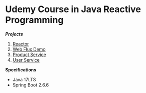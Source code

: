 # Udemy Course in Java Reactive Programming

**_Projects_**

1. [Reactor](https://github.com/brunomilitzer/reactive-programming/tree/master/reactor)
2. [Web Flux Demo](https://github.com/brunomilitzer/reactive-programming/tree/master/webflux-demo)
3. [Product Service](https://github.com/brunomilitzer/reactive-programming/tree/master/product-service)
4. [User Service](https://github.com/brunomilitzer/reactive-programming/tree/master/user-service)

**Specifications**

* Java 17LTS
* Spring Boot 2.6.6
